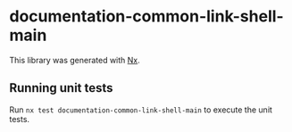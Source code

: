 # documentation-common-link-shell-main

This library was generated with [Nx](https://nx.dev).

## Running unit tests

Run `nx test documentation-common-link-shell-main` to execute the unit tests.
